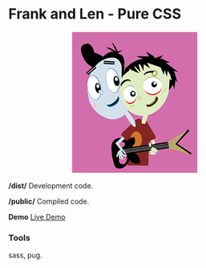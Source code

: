 # Frank and Len - Pure CSS

<p align="center" class="bg">
  <a href="https://madelynarana.github.io/codepen/004_frank_len/public/" target="_blank"><img src="https://raw.githubusercontent.com/madelynarana/assets/master/codepen/franklen.png" /></a>
</p>

<b>/dist/</b> Development code.

<b>/public/</b> Compiled code.

<b>Demo</b> <a href="https://madelynarana.github.io/codepen/004_frank_len/public/" target="_blank">Live Demo</a>

### Tools

sass, pug.


